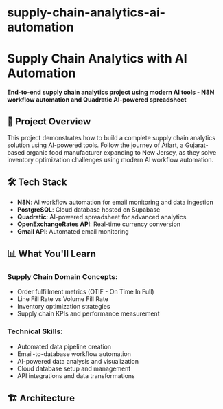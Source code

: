 # supply-chain-analytics-ai-automation

# Supply Chain Analytics with AI Automation

**End-to-end supply chain analytics project using modern AI tools - N8N workflow automation and Quadratic AI-powered spreadsheet**

## 🎯 Project Overview

This project demonstrates how to build a complete supply chain analytics solution using AI-powered tools. Follow the journey of Atlart, a Gujarat-based organic food manufacturer expanding to New Jersey, as they solve inventory optimization challenges using modern AI workflow automation.

## 🛠️ Tech Stack

- **N8N**: AI workflow automation for email monitoring and data ingestion
- **PostgreSQL**: Cloud database hosted on Supabase
- **Quadratic**: AI-powered spreadsheet for advanced analytics
- **OpenExchangeRates API**: Real-time currency conversion
- **Gmail API**: Automated email monitoring

## 📊 What You'll Learn

### Supply Chain Domain Concepts:
- Order fulfillment metrics (OTIF - On Time In Full)
- Line Fill Rate vs Volume Fill Rate
- Inventory optimization strategies
- Supply chain KPIs and performance measurement

### Technical Skills:
- Automated data pipeline creation
- Email-to-database workflow automation
- AI-powered data analysis and visualization
- Cloud database setup and management
- API integrations and data transformations

## 🏗️ Architecture

